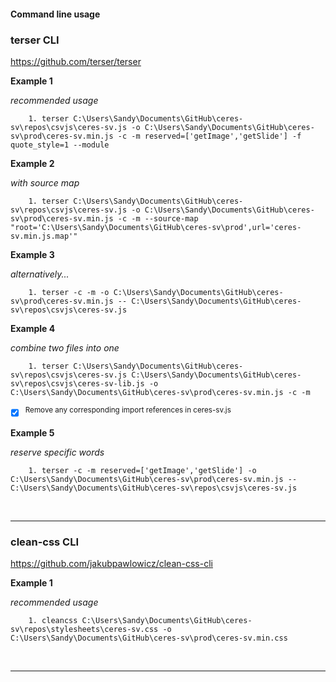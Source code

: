 #### Command line usage

### terser CLI

https://github.com/terser/terser

**Example 1**

*recommended usage*

        1. terser C:\Users\Sandy\Documents\GitHub\ceres-sv\repos\csvjs\ceres-sv.js -o C:\Users\Sandy\Documents\GitHub\ceres-sv\prod\ceres-sv.min.js -c -m reserved=['getImage','getSlide'] -f quote_style=1 --module

**Example 2**

*with source map*

        1. terser C:\Users\Sandy\Documents\GitHub\ceres-sv\repos\csvjs\ceres-sv.js -o C:\Users\Sandy\Documents\GitHub\ceres-sv\prod\ceres-sv.min.js -c -m --source-map  "root='C:\Users\Sandy\Documents\GitHub\ceres-sv\prod',url='ceres-sv.min.js.map'"

**Example 3**

*alternatively...*

        1. terser -c -m -o C:\Users\Sandy\Documents\GitHub\ceres-sv\prod\ceres-sv.min.js -- C:\Users\Sandy\Documents\GitHub\ceres-sv\repos\csvjs\ceres-sv.js

**Example 4**

*combine two files into one*

        1. terser C:\Users\Sandy\Documents\GitHub\ceres-sv\repos\csvjs\ceres-sv.js C:\Users\Sandy\Documents\GitHub\ceres-sv\repos\csvjs\ceres-sv-lib.js -o C:\Users\Sandy\Documents\GitHub\ceres-sv\prod\ceres-sv.min.js -c -m

- [x] <sup>Remove any corresponding import references in ceres-sv.js</sup>

**Example 5**

*reserve specific words*

        1. terser -c -m reserved=['getImage','getSlide'] -o C:\Users\Sandy\Documents\GitHub\ceres-sv\prod\ceres-sv.min.js -- C:\Users\Sandy\Documents\GitHub\ceres-sv\repos\csvjs\ceres-sv.js

<br>

***

### clean-css CLI

https://github.com/jakubpawlowicz/clean-css-cli

**Example 1**

*recommended usage*

        1. cleancss C:\Users\Sandy\Documents\GitHub\ceres-sv\repos\stylesheets\ceres-sv.css -o C:\Users\Sandy\Documents\GitHub\ceres-sv\prod\ceres-sv.min.css

<br>

***        
